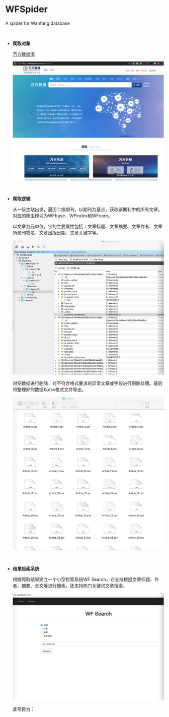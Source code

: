 # WFSpider
A spider for Wanfang database

&ensp;

- **爬取对象**

  [万方数据库](http://www.wanfangdata.com.cn/index.html)
  
  ![Demo0](https://raw.githubusercontent.com/fawks96/WFSpider/master/Demo%20pictures/Demo0.png)
  
 &ensp;
  
- **爬取逻辑**

  从一级主站出发，遍历二级期刊，以期刊为基点，获取该期刊中的所有文章。对应的爬虫模块为WFbase、WFindex和WFcore。
  
  以文章为元单位，它的主要属性包括：文章标题、文章摘要、文章作者、文章所属刊物名、文章出版日期、文章关键字等。
  
  ![Demo1](https://raw.githubusercontent.com/fawks96/WFSpider/master/Demo%20pictures/Demo1.png)
    
  对空数据进行删除，对不符合格式要求的异常文章或字段进行删除处理。最后将整理好的数据以csv格式文件导出。
  
  ![Demo2](https://raw.githubusercontent.com/fawks96/WFSpider/master/Demo%20pictures/Demo2.png)

&ensp;

- **结果检索系统**

  根据爬取结果建立一个小型检索系统WF Search，它支持根据文章标题、作者、摘要、全文等进行搜索，还支持热门关键词文章搜索。
  
  ![Demo3](https://raw.githubusercontent.com/fawks96/WFSpider/master/Demo%20pictures/Demo3.png)
  
  此项目为：
